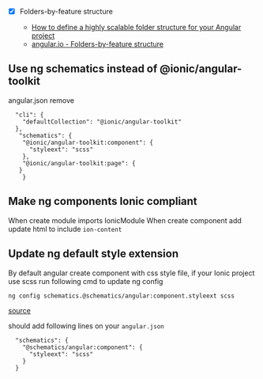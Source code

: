 
- [x] Folders-by-feature structure

  - [How to define a highly scalable folder structure for your Angular project](https://itnext.io/choosing-a-highly-scalable-folder-structure-in-angular-d987de65ec7)
  - [angular.io - Folders-by-feature structure](https://angular.io/guide/styleguide#folders-by-feature-structure)



## Use ng schematics instead of @ionic/angular-toolkit
angular.json remove 

```
  "cli": {
    "defaultCollection": "@ionic/angular-toolkit"
  },
   "schematics": {
    "@ionic/angular-toolkit:component": {
      "styleext": "scss"
    },
    "@ionic/angular-toolkit:page": {
   }
	}
```

## Make ng components Ionic compliant
When create module imports IonicModule
When create component add update html to include `ion-content`

## Update ng default style extension
By default angular create component with css style file, if your Ionic project use scss run following cmd to update ng config

```
ng config schematics.@schematics/angular:component.styleext scss
```

[source](https://medium.com/@rageshchakkadath/migrate-your-existing-angular-6-application-from-css-to-scss-f555749d490e)

should add following lines on your `angular.json`

```
  "schematics": {
    "@schematics/angular:component": {
      "styleext": "scss"
    }
  }
```